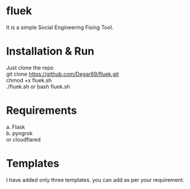 # fluek
It is a simple Social Engineering Fising Tool.


# Installation & Run
Just clone the repo    
git clone https://github.com/Degar69/fluek.git<br>
chmod +x fluek.sh<br>
./fluek.sh or bash fluek.sh

# Requirements 
a. Flask    
b. pyngrok   
    or
   cloudflared   

# Templates
I have added only three templates.   you can add as per your requirement.


